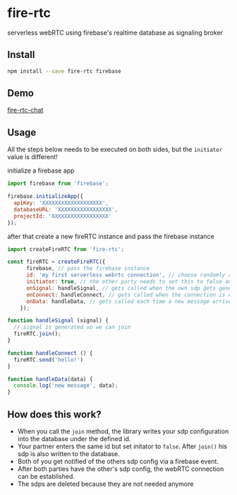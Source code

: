 # fire-rtc

serverless webRTC using firebase's realtime database as signaling broker

## Install

```bash
npm install --save fire-rtc firebase
```

## Demo

[fire-rtc-chat](https://github.com/mklan/fire-rtc-chat)

## Usage

All the steps below needs to be executed on both sides, but the `initiator` value is different!


initialize a firebase app

```JavaScript
import firebase from 'firebase';

firebase.initializeApp({
  apiKey: 'XXXXXXXXXXXXXXXXXXX', 
  databaseURL: 'XXXXXXXXXXXXXXXXX', 
  projectId: 'XXXXXXXXXXXXXXXXXX'
});
```

after that create a new fireRTC instance and pass the firebase instance

```JavaScript
import createFireRTC from 'fire-rtc';

const fireRTC = createFireRTC({
      firebase, // pass the firebase instance
      id: 'my first serverless webrtc connection', // choose randomly and share with other party
      initiator: true, // the other party needs to set this to false and join afterwards!
      onSignal: handleSignal, // gets called when the own sdp gets generated
      onConnect: handleConnect, // gets called when the connection is established
      onData: handleData, // gets called each time a new message arrives
    });

function handleSignal (signal) {
  // signal is generated so we can join
  fireRTC.join();
}

function handleConnect () {
  fireRTC.send('hello!')
}

function handleData(data) {
  console.log('new message', data);
}

```

## How does this work?

- When you call the `join` method, the library writes your sdp configuration into the database under the defined id.
- Your partner enters the same id but set initator to `false`. After `join()` his sdp is also written to the database.
- Both of you get notified of the others sdp config via a firebase event.
- After both parties have the other's sdp config, the webRTC connection can be established.
- The sdps are deleted because they are not needed anymore

